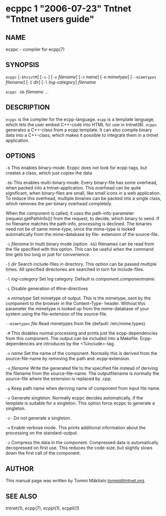 ecppc 1 "2006-07-23" Tntnet "Tntnet users guide"
================================================

NAME
----

ecppc - compiler for ecpp(7)

SYNOPSIS
--------

`ecppc` [`-bhszvtM`] [`-s-`] [`-o` *filename*]  [`-n` *name*] [`-m` *mimetype*] [`--mimetypes` *filename*] [`-I` *dir*] [`-l` *log-category*] *filename*

`ecppc` `-bb` *filename* ...

DESCRIPTION
-----------

`ecppc` is the compiler for the ecpp-language. `ecpp` is a template language,
which lets the user embed C++-code  into HTML  for  use  in  tntnet(8).
`ecppc` generates a C++-class from a ecpp template. It can also compile binary
data into a C++-class, which makes it possible to integrate them in a tntnet
application.

OPTIONS
-------

`-b`
  This enables binary-mode. Ecppc does not look for ecpp-tags, but creates a
  class, which just copies the data

`-bb`
  This enables multi-binary-mode. Every binary-file has some overhead, when
  packed into a tntnet-application. This overhead can be quite significant, when
  binary-files are small, like small icons in a web application. To reduce this
  overhead, multiple binaries can be packed into a single class, which removes
  the per-binary overhead completely.

  When the component is called, it uses the path-info-parameter
  (request.getPathInfo()) from the request, to decide, which binary to send. If
  no filename matches the path-info, processing is declined. The binaries need
  not be of same mime-type, since the mime-type is looked automatically from the
  mime-database by file- extension of the source-file.

`-i` *filename*
  In multi binary mode (option `-bb`) filenames can be read from the file
  specified with this option. This can be useful when the command line gets too
  long or just for convenience.

`-I` *dir*
  Search include-files in directory. This option can be passed multiple times.
  All specified directories are searched in turn for include-files.

`-l` *log-category*
  Set log category. Default is *component.componentname*.

`-L`
  Disable generation of #line-directives

`-m` *mimetype*
  Set mimetype of output. This is the mimetype, sent by the component to the
  browser in the Content-Type- header. Without this parameter the mimetype is
  looked up from the mime-database of your system using the file-extension of
  the source-file.

`--mimetypes` *file*
  Read mimetypes from file (default: /etc/mime.types).

`-M`
  This disables normal processing and prints just the ecpp-dependencies from
  this component. The output can be included into a Makefile. Ecpp-dependencies
  are introduces by the <%include>-tag.

`-n` *name*
  Set the name of the component. Normally this is derived from the
  source-file-name by removing the path and .ecpp-extension.

`-o` *filename*
  Write the generated file to the specified file instead of deriving the
  filename from the source-file-name.  The outputfilename is normally the
  source-file where the extension is replaced by .cpp.

`-p`
  Keep path name when deriving name of component from input file name.

`-s`
  Generate singleton. Normally ecppc decides automatically, if the template is
  suitable for a singleton.  This option force ecppc to generate a singleton.

`-s-`
  Do not generate a singleton.

`-v`
  Enable verbose mode. This prints additional information about the processing
  on the standard-output.

`-z`
  Compress the data in the component. Compressed data is automatically
  decopressed on first use. This reduces the code-size, but slightly slows down
  the first call of the component.

AUTHOR
------

This manual page was written by Tommi Mäkitalo <tommi@tntnet.org>.

SEE ALSO
--------

tntnet(1), ecpp(7), ecppl(1), ecppll(1)
